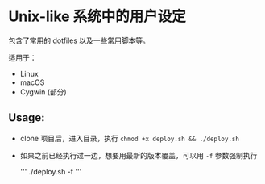 # Unix-like 系统中的用户设定

包含了常用的 dotfiles 以及一些常用脚本等。

适用于：

 * Linux
 * macOS
 * Cygwin (部分)

## Usage:

 * clone 项目后，进入目录，执行 `chmod +x deploy.sh && ./deploy.sh`
 * 如果之前已经执行过一边，想要用最新的版本覆盖，可以用 `-f` 参数强制执行

   '''
   ./deploy.sh -f
   '''
